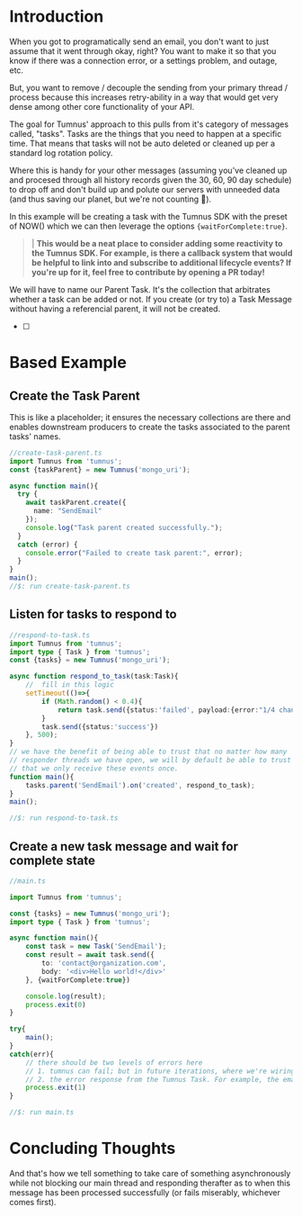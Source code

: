 
# Introduction
When you got to programatically send an email, you don't want to just assume that it went through okay, right? You want to make it so that you know if there was a connection error, or a settings problem, and outage, etc.

But, you want to remove / decouple the sending from your primary thread / process because this increases retry-ability in a way that would get very dense among other core functionality of your API.

The goal for Tumnus' approach to this pulls from it's category of messages called, "tasks". Tasks are the things that you need to happen at a specific time. That means that tasks will not be auto deleted or cleaned up per a standard log rotation policy.

Where this is handy for your other messages (assuming you've cleaned up and procesed through all history records given the 30, 60, 90 day schedule) to drop off and don't build up and polute our servers with unneeded data (and thus saving our planet, but we're not counting 🙈).

In this example will be creating a task with the Tumnus SDK with the preset of NOW() which we can then leverage the options `{waitForComplete:true}`.

> | **This would be a neat place to consider adding some reactivity to the Tumnus SDK. For example, is there a callback system that would be helpful to link into and subscribe to additional lifecycle events? If you're up for it, feel free to contribute by opening a PR today!**

We will have to name our Parent Task. It's the collection that arbitrates whether a task can be added or not. If you create (or try to) a Task Message without having a referencial parent, it will not be created.

- [ ]

# Based Example

## Create the Task Parent
This is like a placeholder; it ensures the necessary collections are there and enables downstream producers to create the tasks associated to the parent tasks' names.

```typescript
//create-task-parent.ts
import Tumnus from 'tumnus';
const {taskParent} = new Tumnus('mongo_uri');

async function main(){
  try {
    await taskParent.create({
      name: "SendEmail"
    });
    console.log("Task parent created successfully.");
  }
  catch (error) {
    console.error("Failed to create task parent:", error);
  }
}
main();
//$: run create-task-parent.ts
```

##  Listen for tasks to respond to
```typescript
//respond-to-task.ts
import Tumnus from 'tumnus';
import type { Task } from 'tumnus';
const {tasks} = new Tumnus('mongo_uri');

async function respond_to_task(task:Task){
    //  fill in this logic
    setTimeout(()=>{
        if (Math.random() < 0.4){
            return task.send({status:'failed', payload:{error:"1/4 chance of this account failing."}})
        }
        task.send({status:'success'})
    }, 500);
}
// we have the benefit of being able to trust that no matter how many
// responder threads we have open, we will by default be able to trust
// that we only receive these events once.
function main(){
    tasks.parent('SendEmail').on('created', respond_to_task);
}
main();

//$: run respond-to-task.ts
```

## Create a new task message and wait for complete state
```typescript
//main.ts

import Tumnus from 'tumnus';

const {tasks} = new Tumnus('mongo_uri');
import type { Task } from 'tumnus';

async function main(){
    const task = new Task('SendEmail');
    const result = await task.send({
        to: 'contact@organization.com',
        body: '<div>Hello world!</div>'
    }, {waitForComplete:true})

    console.log(result);
    process.exit(0)
}

try{
    main();
}
catch(err){
    // there should be two levels of errors here
    // 1. tumnus can fail; but in future iterations, where we're wiring directly into a usecase, you may want to insert a wrapper that auto-catches these errors to log to your logging platform as a backup
    // 2. the error response from the Tumnus Task. For example, the email fails to send for a dynamic set of reasons.
    process.exit(1)
}

//$: run main.ts

```

# Concluding Thoughts

And that's how we tell something to take care of something asynchronously while not blocking our main thread and responding therafter as to when this message has been processed successfully (or fails miserably, whichever comes first).
